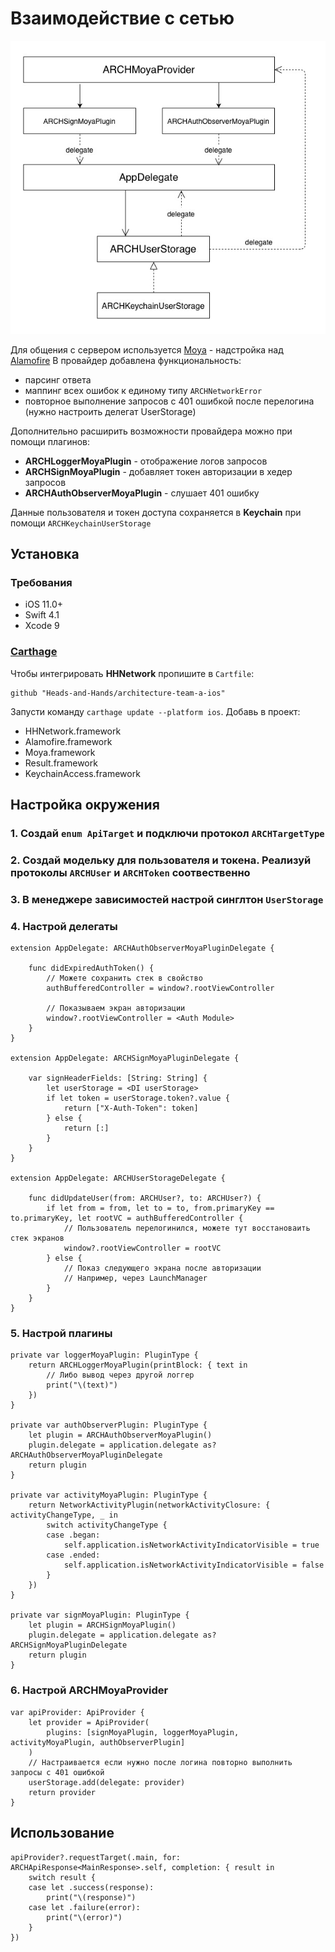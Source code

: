 # Взаимодействие с сетью

![Diagram](../../Resources/NetworkDiagram.jpg)

Для общения с сервером используется [Moya](https://github.com/Moya/Moya) - надстройка над [Alamofire](https://github.com/Alamofire/Alamofire)
В провайдер добавлена функциональность:

- парсинг ответа
- маппинг всех ошибок к единому типу ````ARCHNetworkError````
- повторное выполнение запросов с 401 ошибкой после перелогина (нужно настроить делегат UserStorage)

Дополнительно расширить возможности провайдера можно при помощи плагинов:

- **ARCHLoggerMoyaPlugin** -  отображение логов запросов
- **ARCHSignMoyaPlugin** - добавляет токен авторизации в хедер запросов
- **ARCHAuthObserverMoyaPlugin** - слушает 401 ошибку

Данные пользователя и токен доступа сохраняется в **Keychain** при помощи ````ARCHKeychainUserStorage````

## Установка

### Требования

- iOS 11.0+
- Swift 4.1
- Xcode 9

### [Carthage](https://github.com/Carthage/Carthage)

Чтобы интегрировать **HHNetwork** пропишите в `Cartfile`:

```
github "Heads-and-Hands/architecture-team-a-ios"
```

Запусти команду `carthage update --platform ios`.  Добавь в проект:

- HHNetwork.framework
- Alamofire.framework
- Moya.framework
- Result.framework
- KeychainAccess.framework

## Настройка окружения

### 1. Создай ````enum ApiTarget```` и подключи протокол ````ARCHTargetType````

### 2. Создай модельку для пользователя и токена. Реализуй протоколы ````ARCHUser```` и ````ARCHToken```` соотвественно 

### 3. В менеджере зависимостей настрой **синглтон** ````UserStorage````

### 4. Настрой делегаты

````
extension AppDelegate: ARCHAuthObserverMoyaPluginDelegate {

    func didExpiredAuthToken() {
        // Можете сохранить стек в свойство
        authBufferedController = window?.rootViewController

        // Показываем экран авторизации
        window?.rootViewController = <Auth Module>
    }
}

extension AppDelegate: ARCHSignMoyaPluginDelegate {

    var signHeaderFields: [String: String] {
        let userStorage = <DI userStorage>
        if let token = userStorage.token?.value {
            return ["X-Auth-Token": token]
        } else {
            return [:]
        }
    }
}

extension AppDelegate: ARCHUserStorageDelegate {

    func didUpdateUser(from: ARCHUser?, to: ARCHUser?) {
        if let from = from, let to = to, from.primaryKey == to.primaryKey, let rootVC = authBufferedController {
            // Пользователь перелогинился, можете тут восстановаить стек экранов
            window?.rootViewController = rootVC
        } else {
            // Показ следующего экрана после авторизации
            // Например, через LaunchManager
        }
    }
}
````

### 5. Настрой плагины

````
private var loggerMoyaPlugin: PluginType {
    return ARCHLoggerMoyaPlugin(printBlock: { text in
        // Либо вывод через другой логгер
        print("\(text)")
    })
}

private var authObserverPlugin: PluginType {
    let plugin = ARCHAuthObserverMoyaPlugin()
    plugin.delegate = application.delegate as? ARCHAuthObserverMoyaPluginDelegate
    return plugin
}

private var activityMoyaPlugin: PluginType {
    return NetworkActivityPlugin(networkActivityClosure: { activityChangeType, _ in
        switch activityChangeType {
        case .began:
            self.application.isNetworkActivityIndicatorVisible = true
        case .ended:
            self.application.isNetworkActivityIndicatorVisible = false
        }
    })
}

private var signMoyaPlugin: PluginType {
    let plugin = ARCHSignMoyaPlugin()
    plugin.delegate = application.delegate as? ARCHSignMoyaPluginDelegate
    return plugin
}
````

### 6. Настрой ARCHMoyaProvider

````
var apiProvider: ApiProvider {
    let provider = ApiProvider(
        plugins: [signMoyaPlugin, loggerMoyaPlugin, activityMoyaPlugin, authObserverPlugin]
    )
    // Настраивается если нужно после логина повторно выполнить запросы с 401 ошибкой
    userStorage.add(delegate: provider)
    return provider
}
````

## Использование 

````
apiProvider?.requestTarget(.main, for: ARCHApiResponse<MainResponse>.self, completion: { result in
    switch result {
    case let .success(response):
        print("\(response)")
    case let .failure(error):
        print("\(error)")
    }
})
````
